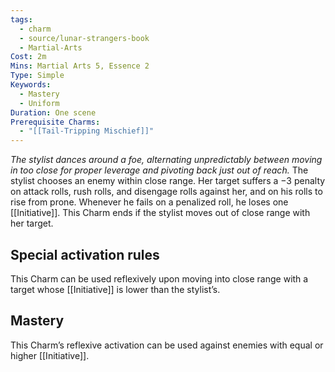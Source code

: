 ```yaml
---
tags:
  - charm
  - source/lunar-strangers-book
  - Martial-Arts
Cost: 2m
Mins: Martial Arts 5, Essence 2
Type: Simple
Keywords:
  - Mastery
  - Uniform
Duration: One scene
Prerequisite Charms:
  - "[[Tail-Tripping Mischief]]"
---
```

*The stylist dances around a foe, alternating unpredictably between moving in too close for proper leverage and pivoting back just out of reach.*
The stylist chooses an enemy within close range. Her target suffers a −3 penalty on attack rolls, rush rolls, and disengage rolls against her, and on his rolls to rise from prone. Whenever he fails on a penalized roll, he loses one [[Initiative]].
This Charm ends if the stylist moves out of close range with her target.
## Special activation rules
This Charm can be used reflexively upon moving into close range with a target whose [[Initiative]] is lower than the stylist’s.
## Mastery
This Charm’s reflexive activation can be used against enemies with equal or higher [[Initiative]].